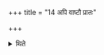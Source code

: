 +++
title = "14 अपि वाष्टौ प्रातः"

+++

<details><summary>थिते</summary>

14. Or (The sacrificer gives) eight cows at the morning pressing eleven at the mid-day-pressing and twelve at the third pressing or all at the mid-day-pressing.  

[^1]: cf. JB II.129.  

[^2]: Cf. JB II.130.  
</details>
